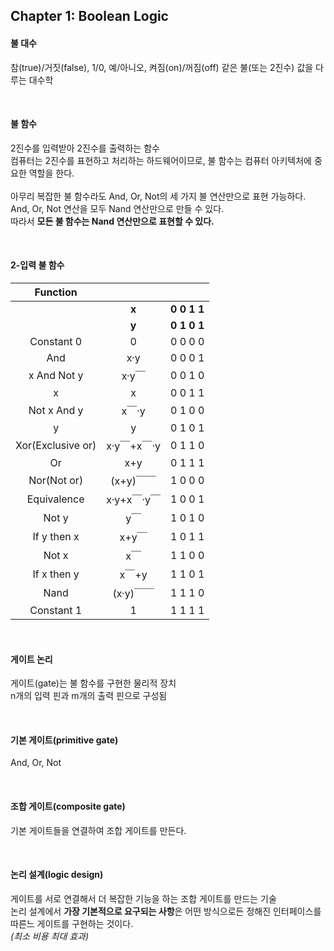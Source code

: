 Chapter 1: Boolean Logic
----
#### 불 대수
참(true)/거짓(false), 1/0, 예/아니오, 켜짐(on)/꺼짐(off) 같은 불(또는 2진수) 값을 다루는 대수학

<br>

#### 불 함수
2진수를 입력받아 2진수를 출력하는 함수<br>
컴퓨터는 2진수를 표현하고 처리하는 하드웨어이므로, 불 함수는 컴퓨터 아키텍처에 중요한 역할을 한다.<br>
<br>
아무리 복잡한 불 함수라도 And, Or, Not의 세 가지 불 연산만으로 표현 가능하다.<br>
And, Or, Not 연산을 모두 Nand 연산만으로 만들 수 있다.<br>
따라서 **모든 불 함수는 Nand 연산만으로 표현할 수 있다.**

<br>

#### 2-입력 불 함수
| Function | | |
| :-: | :-: | :-: |
|  | **x** | **0 0 1 1** |
|  | **y** | **0 1 0 1** |
| Constant 0 | 0 | 0 0 0 0 |
| And | x·y | 0 0 0 1 |
| x And Not y | x·y￣ | 0 0 1 0 |
| x | x | 0 0 1 1 |
| Not x And y | x￣·y | 0 1 0 0 |
| y | y | 0 1 0 1 |
| Xor(Exclusive or) | x·y￣+x￣·y | 0 1 1 0 |
| Or | x+y | 0 1 1 1 |
| Nor(Not or) | (x+y)￣￣ | 1 0 0 0 |
| Equivalence | x·y+x￣·y￣ | 1 0 0 1 |
| Not y | y￣ | 1 0 1 0 |
| If y then x | x+y￣ | 1 0 1 1 |
| Not x | x￣ | 1 1 0 0 |
| If x then y | x￣+y | 1 1 0 1 |
| Nand | (x·y)￣￣ | 1 1 1 0 |
| Constant 1 | 1 | 1 1 1 1 |

<br>

#### 게이트 논리
게이트(gate)는 불 함수를 구현한 물리적 장치<br>
n개의 입력 핀과 m개의 출력 핀으로 구성됨

<br>

#### 기본 게이트(primitive gate)
And, Or, Not

<br>

#### 조합 게이트(composite gate)
기본 게이트들을 연결하여 조합 게이트를 만든다.

<br>

#### 논리 설계(logic design)
게이트를 서로 연결해서 더 복잡한 기능을 하는 조합 게이트를 만드는 기술<br>
논리 설계에서 **가장 기본적으로 요구되는 사항**은 어떤 방식으로든 정해진 인터페이스를 따른느 게이트를 구현하는 것이다.<br>
*(최소 비용 최대 효과)*

<br>

####
